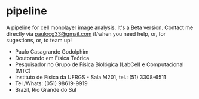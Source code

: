 # pipeline
A pipeline for cell monolayer image analysis. It's a Beta version. Contact me directly via paulocg33@gmail.com if/when you need help, or, for sugestions, or, to team up!


- Paulo Casagrande Godolphim 
- Doutorando em Física Teórica
- Pesquisador no Grupo de Física Biológica (LabCel) e Computacional (MTC)
- Instituto de Física da UFRGS - Sala M201, tel.: (51) 3308-6511
- Tel./Whats: (051) 98619-9919
- Brazil, Rio Grande do Sul
